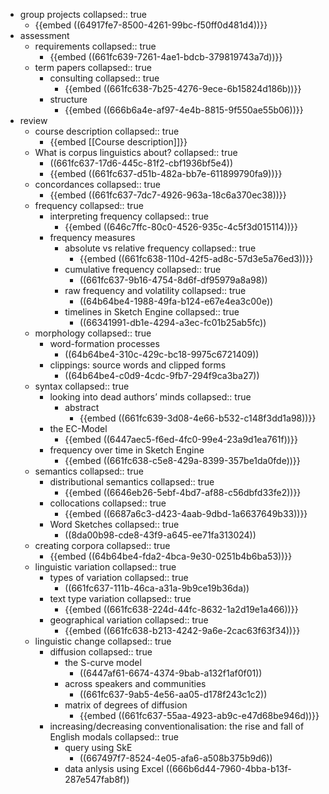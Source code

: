 - group projects
  collapsed:: true
	- {{embed ((64917fe7-8500-4261-99bc-f50ff0d481d4))}}
- assessment
	- requirements
	  collapsed:: true
		- {{embed ((661fc639-7261-4ae1-bdcb-379819743a7d))}}
	- term papers
	  collapsed:: true
		- consulting
		  collapsed:: true
			- {{embed ((661fc638-7b25-4276-9ece-6b15824d186b))}}
		- structure
			- {{embed ((666b6a4e-af97-4e4b-8815-9f550ae55b06))}}
- review
	- course description
	  collapsed:: true
		- {{embed [[Course description]]}}
	- What is corpus linguistics about?
	  collapsed:: true
		- ((661fc637-17d6-445c-81f2-cbf1936bf5e4))
		- {{embed ((661fc637-d51b-482a-bb7e-611899790fa9))}}
	- concordances
	  collapsed:: true
		- {{embed ((661fc637-7dc7-4926-963a-18c6a370ec38))}}
	- frequency
	  collapsed:: true
		- interpreting frequency
		  collapsed:: true
			- {{embed ((646c7ffc-80c0-4526-935c-4c5f3d015114))}}
		- frequency measures
			- absolute vs relative frequency
			  collapsed:: true
				- {{embed ((661fc638-110d-42f5-ad8c-57d3e5a76ed3))}}
			- cumulative frequency
			  collapsed:: true
				- ((661fc637-9b16-4754-8d6f-df95979a8a98))
			- raw frequency and volatility
			  collapsed:: true
				- ((64b64be4-1988-49fa-b124-e67e4ea3c00e))
			- timelines in Sketch Engine
			  collapsed:: true
				- ((66341991-db1e-4294-a3ec-fc01b25ab5fc))
	- morphology
	  collapsed:: true
		- word-formation processes
			- ((64b64be4-310c-429c-bc18-9975c6721409))
		- clippings: source words and clipped forms
			- ((64b64be4-c0d9-4cdc-9fb7-294f9ca3ba27))
	- syntax
	  collapsed:: true
		- looking into dead authors’ minds
		  collapsed:: true
			- abstract
				- {{embed ((661fc639-3d08-4e66-b532-c148f3dd1a98))}}
		- the EC-Model
			- {{embed ((6447aec5-f6ed-4fc0-99e4-23a9d1ea761f))}}
		- frequency over time in Sketch Engine
			- {{embed ((661fc638-c5e8-429a-8399-357be1da0fde))}}
	- semantics
	  collapsed:: true
		- distributional semantics
		  collapsed:: true
			- {{embed ((6646eb26-5ebf-4bd7-af88-c56dbfd33fe2))}}
		- collocations
		  collapsed:: true
			- {{embed ((6687a6c3-d423-4aab-9dbd-1a6637649b33))}}
		- Word Sketches
		  collapsed:: true
			- ((8da00b98-cde8-43f9-a645-ee71fa313024))
	- creating corpora
	  collapsed:: true
		- {{embed ((64b64be4-fda2-4bca-9e30-0251b4b6ba53))}}
	- linguistic variation
	  collapsed:: true
		- types of variation
		  collapsed:: true
			- ((661fc637-111b-46ca-a31a-9b9ce19b36da))
		- text type variation
		  collapsed:: true
			- {{embed ((661fc638-224d-44fc-8632-1a2d19e1a466))}}
		- geographical variation
		  collapsed:: true
			- {{embed ((661fc638-b213-4242-9a6e-2cac63f63f34))}}
	- linguistic change
	  collapsed:: true
		- diffusion
		  collapsed:: true
			- the S-curve model
				- ((6447af61-6674-4374-9bab-a132f1af0f01))
			- across speakers and communities
				- ((661fc637-9ab5-4e56-aa05-d178f243c1c2))
			- matrix of degrees of diffusion
				- {{embed ((661fc637-55aa-4923-ab9c-e47d68be946d))}}
		- increasing/decreasing conventionalisation: the rise and fall of English modals
		  collapsed:: true
			- query using SkE
				- ((667497f7-8524-4e05-afa6-a508b375b9d6))
			- data anlysis using Excel ((666b6d44-7960-4bba-b13f-287e547fab8f))